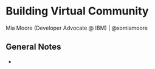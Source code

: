 # Building Virtual Community

Mia Moore (Developer Advocate @ IBM) | @xomiamoore

## General Notes

-
